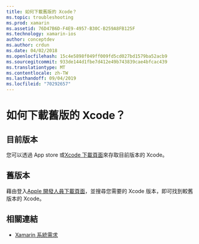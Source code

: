 ```yaml
---
title: 如何下載舊版的 Xcode？
ms.topic: troubleshooting
ms.prod: xamarin
ms.assetid: 76D47B6D-F4E9-4957-B30C-B259A8FB125F
ms.technology: xamarin-ios
author: conceptdev
ms.author: crdun
ms.date: 04/02/2018
ms.openlocfilehash: 15c4e5898f049ff009fd5cd027bd1579ba52acb9
ms.sourcegitcommit: 933de144d1fbe7d412e49b743839cae4bfcac439
ms.translationtype: MT
ms.contentlocale: zh-TW
ms.lasthandoff: 09/04/2019
ms.locfileid: "70292657"
---
```

# <a name="how-can-i-download-a-previous-version-of-xcode"></a>如何下載舊版的 Xcode？

## <a name="current-version"></a>目前版本

您可以透過 App store 或[Xcode 下載頁面](https://developer.apple.com/xcode/downloads/)來存取目前版本的 Xcode。

## <a name="older-versions"></a>舊版本

藉由登入[Apple 開發人員下載頁面](https://developer.apple.com/downloads/more/)，並搜尋您需要的 Xcode 版本，即可找到較舊版本的 Xcode。

## <a name="related-links"></a>相關連結
- [Xamarin 系統需求](~/cross-platform/get-started/requirements.md)
